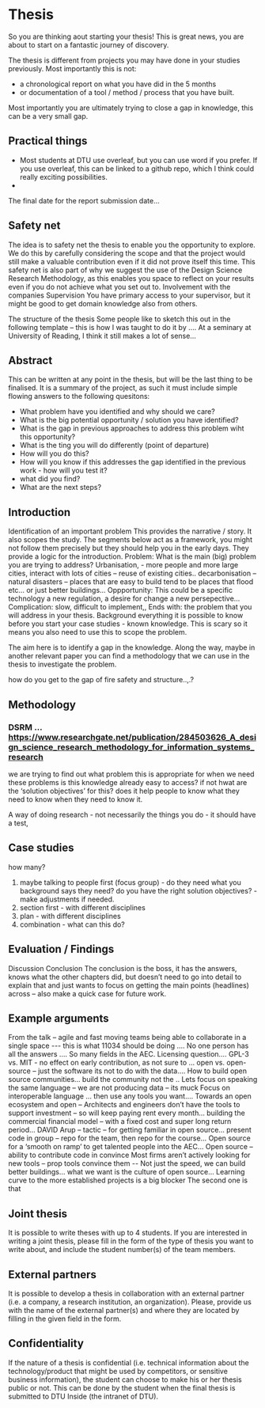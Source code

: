 # Thesis

So you are thinking aout starting your thesis! This is great news, you are about to start on a fantastic journey of discovery.

The thesis is different from projects you may have done in your studies previously. Most importantly this is not:
* a chronological report on what you have did in the 5 months
* or documentation of a tool / method / process that you have built.

Most importantly you are ultimately trying to close a gap in knowledge, this can be a very small gap.

## Practical things
* Most students at DTU use overleaf, but you can use word if you prefer. If you use overleaf, this can be linked to a github repo, which I think could really exciting possibilities.
* 

The final date for the report submission date… 

## Safety net

The idea is to safety net the thesis to enable you the opportunity to explore. We do this by carefully considering the scope and that the project would still make a valuable contribution even if it did not prove itself this time. This safety net is also part of why we suggest the use of the Design Science Research Methodology, as this enables you space to reflect on your results even if you do not achieve what you set out to.
Involvement with the companies
Supervision
You have primary access to your supervisor, but it might be good to get domain knowledge also from others.

The structure of the thesis
Some people like to sketch this out in the following template – this is how I was taught to do it by …. At a seminary at University of Reading, I think it still makes a lot of sense…
 

## Abstract

This can be written at any point in the thesis, but will be the last thing to be finalised. It is a summary of the project, as such it must include simple flowing answers to the following quesitons:
* What problem have you identified and why should we care?
* What is the big potential opportunity / solution you have identified?
* What is the gap in previous approaches to address this problem wiht this opportunity?
* What is the ting you will do differently (point of departure)
* How will you do this?
* How will you know if this addresses the gap identified in the previous work - how will you test it?
* what did you find?
* What are the next steps?

## Introduction
Identification of an important problem
This provides the narrative / story. It also scopes the study.
The segments below act as a framework, you might not follow them precisely but they should help you in the early days. They provide a logic for the introduction.
Problem: What is the main (big) problem you are trying to address? Urbanisation, - more people and more large cities, interact with lots of cities – reuse of existing cities.. decarbonisation – natural disasters – places that are easy to build tend to be places that flood etc… or just better buildings…
Oppportunity: This could be a specific technology a new regulation, a desire for change a new persepective…
Complication: slow, difficult to implement,,
Ends with: the problem that you will address in your thesis.
Background
everything it is possible to know before you start your case studies - known knowledge.
This is scary so it means you also need to use this to scope the problem.

The aim here is to identify a gap in the knowledge.
Along the way, maybe in another relevant paper you can find a methodology that we can use in the thesis to investigate the problem.

how do you get to the gap of fire safety and structure..,.?

## Methodology

### DSRM … https://www.researchgate.net/publication/284503626_A_design_science_research_methodology_for_information_systems_research

we are trying to find out
what problem this is appropriate for
when we need these problems
is this knowledge already easy to access?
if not hwat are the ‘solution objectives’ for this?
does it help people to know what they need to know when they need to know it.

A way of doing research - not necessarily the things you do - it should have a test,

## Case studies
how many?
1.	maybe talking to people first (focus group) - do they need what you background says they need? do you have the right solution objectives? - make adjustments if needed.
2.	section first - with different disciplines
3.	plan - with different disciplines
4.	combination - what can this do?

## Evaluation / Findings
Discussion
Conclusion
The conclusion is the boss, it has the answers, knows what the other chapters did, but doesn’t need to go into detail to explain that and just wants to focus on getting the main points (headlines) across – also make a quick case for future work.


## Example arguments
From the talk – agile and fast moving teams being able to collaborate in a single space --- this is what 11034 should be doing …. No one person has all the answers …. So many fields in the AEC. Licensing question…. GPL-3 vs. MIT  - no effect on early contribution, as not sure to … open vs. open-source – just the software its not to do with the data…. How to build open source communities… build the community not the ..
Lets focus on speaking the same language – we are not producing data – its muck
Focus on interoperable language … then use any tools you want…. Towards an open ecosystem and open –
Architects and engineers don’t have the tools to support investment – so will keep paying rent every month… building the commercial financial model – with a fixed cost and super long return period…
DAVID Arup – tactic – for getting familiar in open source… present code in group – repo for the team, then repo for the course… 
Open source for a ‘smooth on ramp’ to get talented people into the AEC…
Open source – ability to contribute code in convince
Most firms aren’t actively looking for new tools – prop tools convince them --
Not just the speed, we can build better buildings… what we want is the culture of open source…
Learning curve to the more established projects is a big blocker
The second one is that  

## Joint thesis
It is possible to write theses with up to 4 students. If you are interested in writing a joint thesis, please fill in the form of the type of thesis you want to write about, and include the student number(s) of the team members.

## External partners
It is possible to develop a thesis in collaboration with an external partner (i.e. a company, a research institution, an organization). Please, provide us with the name of the external partner(s) and where they are located by filling in the given field in the form.

## Confidentiality
If the nature of a thesis is confidential (i.e. technical information about the technology/product that might be used by competitors, or sensitive business information), the student can choose to make his or her thesis public or not. This can be done by the student when the final thesis is submitted to DTU Inside (the intranet of DTU).
